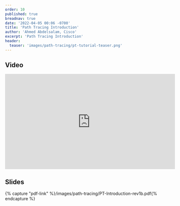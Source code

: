 ```yaml
---
order: 10
published: true
breadnav: true
date: '2022-04-05 00:06 -0700'
title: 'Path Tracing Introduction'
author: 'Ahmed Abdelsalam, Cisco'
excerpt: 'Path Tracing Introduction'
header:
  teaser: 'images/path-tracing/pt-tutorial-teaser.png'
---
```


## Video

<iframe width="560" height="315" src="https://www.youtube.com/embed/QyU5bb4q_0I" title="YouTube video player" frameborder="0" allow="accelerometer; autoplay; clipboard-write; encrypted-media; gyroscope; picture-in-picture" allowfullscreen></iframe>

## Slides

{% capture "pdf-link" %}/images/path-tracing/PT-Introduction-rev1b.pdf{% endcapture %}
<script src="{{ 'assets/js/pdfobject.min.js' | relative_url }}"></script>
<div class="fitvidsignore" id="pdf"></div>
<script>PDFObject.embed(" {{ pdf-link | relative_url }} ", "#pdf", {height: "21.5em", width: "31.3em"});</script>

